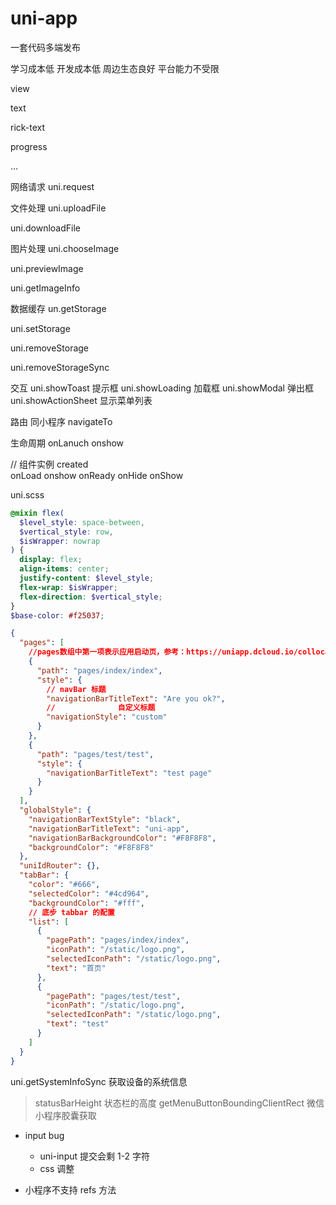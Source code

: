 # uni-app

一套代码多端发布

学习成本低 开发成本低 周边生态良好 平台能力不受限

view

text

rick-text

progress

...

网络请求
uni.request

文件处理
uni.uploadFile

uni.downloadFile

图片处理
uni.chooseImage

uni.previewImage

uni.getImageInfo

数据缓存
un.getStorage

uni.setStorage

uni.removeStorage

uni.removeStorageSync

交互
uni.showToast 提示框
uni.showLoading 加载框
uni.showModal 弹出框
uni.showActionSheet 显示菜单列表

路由
同小程序
navigateTo

生命周期
onLanuch
onshow

// 组件实例
created  
onLoad
onshow
onReady
onHide
onShow

uni.scss

```scss
@mixin flex(
  $level_style: space-between,
  $vertical_style: row,
  $isWrapper: nowrap
) {
  display: flex;
  align-items: center;
  justify-content: $level_style;
  flex-wrap: $isWrapper;
  flex-direction: $vertical_style;
}
$base-color: #f25037;
```

```json
{
  "pages": [
    //pages数组中第一项表示应用启动页，参考：https://uniapp.dcloud.io/collocation/pages
    {
      "path": "pages/index/index",
      "style": {
        // navBar 标题
        "navigationBarTitleText": "Are you ok?",
        //              自定义标题
        "navigationStyle": "custom"
      }
    },
    {
      "path": "pages/test/test",
      "style": {
        "navigationBarTitleText": "test page"
      }
    }
  ],
  "globalStyle": {
    "navigationBarTextStyle": "black",
    "navigationBarTitleText": "uni-app",
    "navigationBarBackgroundColor": "#F8F8F8",
    "backgroundColor": "#F8F8F8"
  },
  "uniIdRouter": {},
  "tabBar": {
    "color": "#666",
    "selectedColor": "#4cd964",
    "backgroundColor": "#fff",
    // 底步 tabbar 的配置
    "list": [
      {
        "pagePath": "pages/index/index",
        "iconPath": "/static/logo.png",
        "selectedIconPath": "/static/logo.png",
        "text": "首页"
      },
      {
        "pagePath": "pages/test/test",
        "iconPath": "/static/logo.png",
        "selectedIconPath": "/static/logo.png",
        "text": "test"
      }
    ]
  }
}
```

uni.getSystemInfoSync 获取设备的系统信息

> statusBarHeight 状态栏的高度
> getMenuButtonBoundingClientRect 微信小程序胶囊获取

- input bug

  - uni-input 提交会剩 1-2 字符
  - css 调整

- 小程序不支持 refs 方法

<!-- - 短信定制服务
  -  -->
